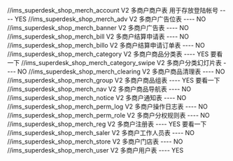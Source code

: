 //ims_superdesk_shop_merch_account	        V2 多商户商户表 用于存放登陆帐号                  ----           YES
//ims_superdesk_shop_merch_adv	            V2 多商户广告位表                              ----          NO
//ims_superdesk_shop_merch_banner	        V2 多商户广告表                                ----          NO
//ims_superdesk_shop_merch_bill	            V2 多商户结算申请表                            ----          NO
//ims_superdesk_shop_merch_billo	        V2 多商户结算申请订单表                         ----          NO
//ims_superdesk_shop_merch_category	        V2 多商户商品分类表                            ----          YES 要看一下
//ims_superdesk_shop_merch_category_swipe	V2 多商户分类幻灯片表                            ----          NO
//ims_superdesk_shop_merch_clearing	        V2 多商户商品清理表                            ----          NO
//ims_superdesk_shop_merch_group	        V2 多商户商品组表                              ----          YES 要看一下
//ims_superdesk_shop_merch_nav	            V2 多商户商品导航表                             ----          NO
//ims_superdesk_shop_merch_notice	        V2 多商户通知表                                ----          NO
//ims_superdesk_shop_merch_perm_log	        V2 多商户操作日志表                             ----          NO
//ims_superdesk_shop_merch_perm_role	    V2 多商户分权规则表                             ----          NO
//ims_superdesk_shop_merch_reg	            V2 多商户注册表                                ----          YES 要看一下
//ims_superdesk_shop_merch_saler	        V2 多商户工作人员表                              ----          NO
//ims_superdesk_shop_merch_store	        V2 多商户门店表                                ----           NO
//ims_superdesk_shop_merch_user	            V2 多商户用户表                                 ----           YES